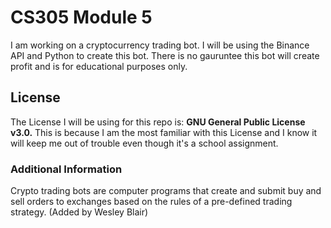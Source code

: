 # CS305 Module 5

I am working on a cryptocurrency trading bot. I will be using the Binance API and Python to create this bot.
There is no gauruntee this bot will create profit and is for educational purposes only.

## License
The License I will be using for this repo is: **GNU General Public License v3.0.**
This is because I am the most familiar with this License and I know it will keep
me out of trouble even though it's a school assignment.

### Additional Information
Crypto trading bots are computer programs that create and submit buy and sell orders 
to exchanges based on the rules of a pre-defined trading strategy. (Added by Wesley Blair)